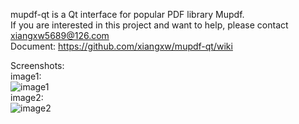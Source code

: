 mupdf-qt is a Qt interface for popular PDF library Mupdf.  
If you are interested in this project and want to help, please contact xiangxw5689@126.com  
Document: https://github.com/xiangxw/mupdf-qt/wiki  
  
Screenshots:  
image1:  
![image1](http://photo2.bababian.com/upload6/20120316/40ECD2127AB9C23E2B7B8ED192A5DD05.jpg)  
image2:  
![image2](http://photo2.bababian.com/upload6/20120316/A95B2E1FB716453E5D87E7215CD9C234.jpg)  
